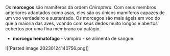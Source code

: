 Os **morcegos** são mamíferos da ordem *Chiroptera.* Com seus membros anteriores adaptados como asas, eles são os únicos mamíferos capazes de um voo verdadeiro e sustentado. Os morcegos são mais ágeis em voo do que a maioria das aves, voando com seus dedos muito longos e abertos cobertos por uma fina membrana ou patágio.

* **morcego hematófago** - vampiro - se alimenta de sangue.

![[Pasted image 20230124140756.png]]

